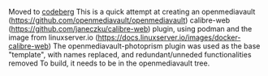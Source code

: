 Moved to [codeberg](https://codeberg.org/jbbandos/openmediavault-calibreweb)
This is a quick attempt at creating an openmediavault (https://github.com/openmediavault/openmediavault) calibre-web (https://github.com/janeczku/calibre-web) plugin, using podman and the image from linuxserver.io (https://docs.linuxserver.io/images/docker-calibre-web)
The openmediavault-photoprism plugin was used as the base "template", with names replaced, and redundant/unneded functionalities removed
To build, it needs to be in the openmediavault tree.
